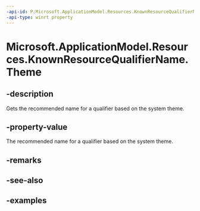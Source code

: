 ```yaml
---
-api-id: P:Microsoft.ApplicationModel.Resources.KnownResourceQualifierName.Theme
-api-type: winrt property
---
```


# Microsoft.ApplicationModel.Resources.KnownResourceQualifierName.Theme

<!--
public static string Theme { get; }
-->


## -description


Gets the recommended name for a qualifier based on the system theme.

## -property-value

The recommended name for a qualifier based on the system theme.

## -remarks

## -see-also

## -examples


